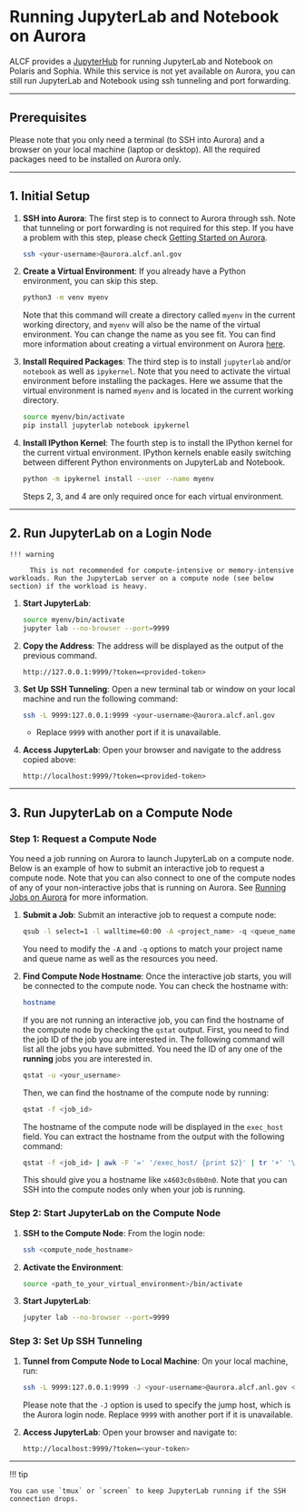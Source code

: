 # Running JupyterLab and Notebook on Aurora

ALCF provides a [JupyterHub](https://jupyter.alcf.anl.gov/) for running JupyterLab and Notebook on Polaris and Sophia. While this service is not yet available on Aurora, you can still run JupyterLab and Notebook using ssh tunneling and port forwarding.

---

## Prerequisites
Please note that you only need a terminal (to SSH into Aurora) and a browser on your local machine (laptop or desktop). All the required packages need to be installed on Aurora only.

---

## 1. Initial Setup
1. **SSH into Aurora**:
   The first step is to connect to Aurora through ssh. Note that tunneling or port forwarding is not required for this step.
   If you have a problem with this step, please check [Getting Started on Aurora](../getting-started-on-aurora.md).
   ```bash
   ssh <your-username>@aurora.alcf.anl.gov
   ```

2. **Create a Virtual Environment**:
   If you already have a Python environment, you can skip this step.
   ```bash
   python3 -m venv myenv
   ```
   Note that this command will create a directory called `myenv` in the current working directory, and `myenv` will also be the name of the virtual environment. You can change the name as you see fit.
   You can find more information about creating a virtual environment on Aurora [here](./python.md).

3. **Install Required Packages**:
   The third step is to install `jupyterlab` and/or `notebook` as well as `ipykernel`.
   Note that you need to activate the virtual environment before installing the packages. Here we assume that the virtual environment is named `myenv` and is located in the current working directory.
   ```bash
   source myenv/bin/activate
   pip install jupyterlab notebook ipykernel
   ```
4. **Install IPython Kernel**:
   The fourth step is to install the IPython kernel for the current virtual environment. IPython kernels enable easily switching between different Python environments on JupyterLab and Notebook.
   ```bash
   python -m ipykernel install --user --name myenv
   ```
   Steps 2, 3, and 4 are only required once for each virtual environment.
---

## 2. Run JupyterLab on a Login Node 

    !!! warning
    
         This is not recommended for compute-intensive or memory-intensive workloads. Run the JupyterLab server on a compute node (see below section) if the workload is heavy.

1. **Start JupyterLab**:
   ```bash
   source myenv/bin/activate
   jupyter lab --no-browser --port=9999
   ```
2. **Copy the Address**:
   The address will be displayed as the output of the previous command.
   ```
   http://127.0.0.1:9999/?token=<provided-token>
   ```

3. **Set Up SSH Tunneling**:
   Open a new terminal tab or window on your local machine and run the following command:
   ```bash
   ssh -L 9999:127.0.0.1:9999 <your-username>@aurora.alcf.anl.gov
   ```
   - Replace `9999` with another port if it is unavailable.

4. **Access JupyterLab**:
   Open your browser and navigate to the address copied above:
   ```
   http://localhost:9999/?token=<provided-token>
   ```

---

## 3. Run JupyterLab on a Compute Node

### Step 1: Request a Compute Node
You need a job running on Aurora to launch JupyterLab on a compute node. Below is an example of how to submit an interactive job to request a compute node. Note that you can also connect to one of the compute nodes of any of your non-interactive jobs that is running on Aurora. See [Running Jobs on Aurora](../running-jobs-aurora.md) for more information.

1. **Submit a Job**:
   Submit an interactive job to request a compute node:
   ```bash
   qsub -l select=1 -l walltime=60:00 -A <project_name> -q <queue_name> -I
   ```
   You need to modify the `-A` and `-q` options to match your project name and queue name as well as the resources you need.

2. **Find Compute Node Hostname**:
   Once the interactive job starts, you will be connected to the compute node. You can check the hostname with:
   ```bash
   hostname
   ```
   If you are not running an interactive job, you can find the hostname of the compute node by checking the `qstat` output.
   First, you need to find the job ID of the job you are interested in. The following command will list all the jobs you have submitted. You need the ID of any one of the **running** jobs you are interested in.
   ```bash
   qstat -u <your_username>
   ```
   Then, we can find the hostname of the compute node by running:
   ```bash
   qstat -f <job_id>
   ```
   The hostname of the compute node will be displayed in the `exec_host` field. You can extract the hostname from the output with the following command:
   ```bash
   qstat -f <job_id> | awk -F '=' '/exec_host/ {print $2}' | tr '+' '\n' | cut -d '/' -f 1
   ```
   This should give you a hostname like `x4603c0s0b0n0`. Note that you can SSH into the compute nodes only when your job is running.

### Step 2: Start JupyterLab on the Compute Node
1. **SSH to the Compute Node**:
   From the login node:
   ```bash
   ssh <compute_node_hostname>
   ```
2. **Activate the Environment**:
   ```bash
   source <path_to_your_virtual_environment>/bin/activate
   ```
3. **Start JupyterLab**:
   ```bash
   jupyter lab --no-browser --port=9999
   ```

### Step 3: Set Up SSH Tunneling
1. **Tunnel from Compute Node to Local Machine**:
   On your local machine, run:
   ```bash
   ssh -L 9999:127.0.0.1:9999 -J <your-username>@aurora.alcf.anl.gov <your-username>@<compute_node_hostname>
   ```
   Please note that the `-J` option is used to specify the jump host, which is the Aurora login node.
   Replace `9999` with another port if it is unavailable.

2. **Access JupyterLab**:
   Open your browser and navigate to:
   ```bash
   http://localhost:9999/?token=<your-token>
   ```

---

!!! tip

    You can use `tmux` or `screen` to keep JupyterLab running if the SSH connection drops.

